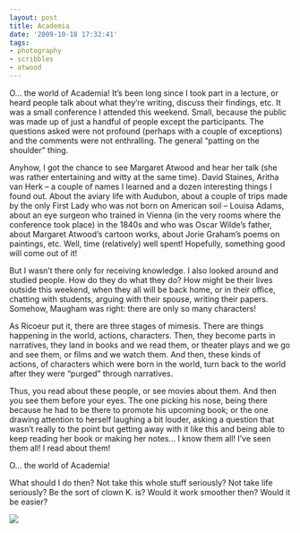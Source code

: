 ```yaml
---
layout: post
title: Academia
date: '2009-10-18 17:32:41'
tags:
- photography
- scribbles
- atwood
---
```



O… the world of Academia! It’s been long since I took part in a lecture, or heard people talk about what they’re writing, discuss their findings, etc. It was a small conference I attended this weekend. Small, because the public was made up of just a handful of people except the participants. The questions asked were not profound (perhaps with a couple of exceptions) and the comments were not enthralling. The general “patting on the shoulder” thing.

Anyhow, I got the chance to see Margaret Atwood and hear her talk (she was rather entertaining and witty at the same time). David Staines, Aritha van Herk – a couple of names I learned and a dozen interesting things I found out. About the aviary life with Audubon, about a couple of trips made by the only First Lady who was not born on American soil – Louisa Adams, about an eye surgeon who trained in Vienna (in the very rooms where the conference took place) in the 1840s and who was Oscar Wilde’s father, about Margaret Atwood’s cartoon works, about Jorie Graham’s poems on paintings, etc. Well, time (relatively) well spent! Hopefully, something good will come out of it!

But I wasn’t there only for receiving knowledge. I also looked around and studied people. How do they do what they do? How might be their lives outside this weekend, when they all will be back home, or in their office, chatting with students, arguing with their spouse, writing their papers. Somehow, Maugham was right: there are only so many characters!

As Ricoeur put it, there are three stages of mimesis. There are things happening in the world, actions, characters. Then, they become parts in narratives, they land in books and we read them, or theater plays and we go and see them, or films and we watch them. And then, these kinds of actions, of characters which were born in the world, turn back to the world after they were “purged” through narratives.

Thus, you read about these people, or see movies about them. And then you see them before your eyes. The one picking his nose, being there because he had to be there to promote his upcoming book; or the one drawing attention to herself laughing a bit louder, asking a question that wasn’t really to the point but getting away with it like this and being able to keep reading her book or making her notes… I know them all! I’ve seen them all! I read about them!

O… the world of Academia!

What should I do then? Not take this whole stuff seriously? Not take life seriously? Be the sort of clown K. is? Would it work smoother then? Would it be easier?

![](http://lh5.ggpht.com/_8N3MB6ce-Uw/SsGvXky5NMI/AAAAAAAAMIM/XPXiwdtMCZs/s800/DSC07767.JPG)


